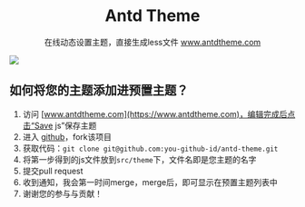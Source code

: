 

<h1 align="center">Antd Theme</h1>

<p align="center">
  在线动态设置主题，直接生成less文件 <a href="https://www.antdtheme.com">www.antdtheme.com</a>
</p>

![](https://github.com/gzgogo/antd-theme/raw/master/screenshot.png)


## 如何将您的主题添加进预置主题？
1. 访问 [www.antdtheme.com](https://www.antdtheme.com)，编辑完成后点击“Save js”保存主题
2. 进入 [github](https://github.com/gzgogo/antd-theme)，fork该项目
3. 获取代码：`git clone git@github.com:you-github-id/antd-theme.git`
4. 将第一步得到的js文件放到`src/theme`下，文件名即是您主题的名字
5. 提交pull request
6. 收到通知，我会第一时间merge，merge后，即可显示在预置主题列表中
7. 谢谢您的参与与贡献！
